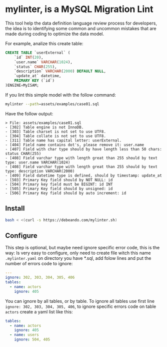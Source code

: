 # mylinter, is a MySQL Migration Lint
This tool help the data definition language review process for developers, the idea is to identifying some common and uncommon mistakes that are made during coding to optimize the data model.

For example, analize this create table:

```sql
CREATE TABLE `userExternal` (
    `id` INT(20),
    `user.name` VARCHAR(1024),
    `status` CHAR(255),
    `description` VARCHAR(2000) DEFAULT NULL,
    `update_at` datetime,
    PRIMARY KEY (`id`)
)ENGINE=MyISAM;
```

If you lint this simple model with the follow command:

```bash
mylinter --path=assets/examples/case01.sql
```

Have the follow output:

```
> File: assets/examples/case01.sql
- [302] Table engine is not InnoDB.
- [303] Table charset is not set to use UTF8.
- [304] Table collate is not set to use UTF8.
- [311] Table name has capital letter: userExternal.
- [404] Field name contains dot's, please remove it: user.name
- [407] Field with char type should by have length less than 50 chars: status CHAR(255)
- [408] Field varchar type with length great than 255 should by text type: user.name VARCHAR(1024)
- [408] Field varchar type with length great than 255 should by text type: description VARCHAR(2000)
- [409] Field datetime type is defined, should by timestamp: update_at
- [503] Primary Key field should by NOT NULL: id
- [504] Primary key field must be BIGINT: id INT
- [505] Primary Key field should by unsigned: id
- [506] Primary Key field should by auto increment: id
```

## Install

```bash
bash < <(curl -s https://debeando.com/mylinter.sh)
```

## Configure

This step is optional, but maybe need ignore specific error code, this is the way: Is very easy to configure, only need to create file witch this name `.mylinter.yaml` on directory you have \*.sql, add folow lines and put the number of errors code to ignore:

```yaml
---
ignore: 302, 303, 304, 305, 406
tables:
  - name: actors
    ignore: 405
```

You can ignore by all tables, or by table. To ignore all tables use first line `ignore: 302, 303, 304, 305, 406`, to ignore specific errors code on table `actors` create a yaml list like this:

```yaml
tables:
  - name: actors
    ignore: 405
  - name: users
    ignore: 504, 405
```
